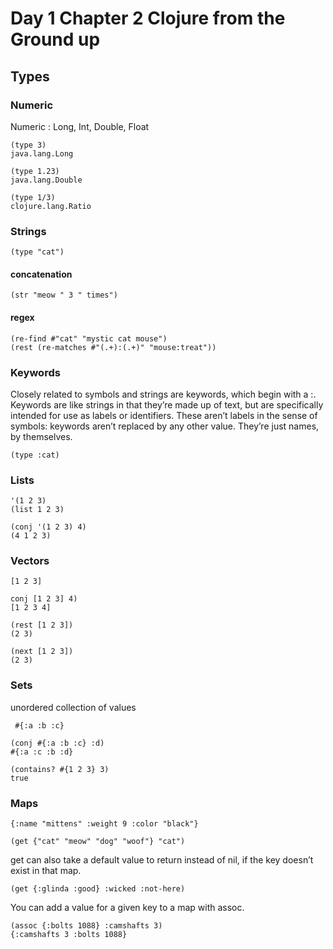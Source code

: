 # Day 1 Chapter 2 Clojure from the Ground up

## Types

### Numeric 

Numeric : Long, Int, Double, Float

```
(type 3)
java.lang.Long
```

```
(type 1.23)
java.lang.Double
```

```
(type 1/3)
clojure.lang.Ratio
```

### Strings

```
(type "cat")
```

#### concatenation

```
(str "meow " 3 " times")
```

#### regex

```
(re-find #"cat" "mystic cat mouse")
(rest (re-matches #"(.+):(.+)" "mouse:treat"))
```

### Keywords

Closely related to symbols and strings are keywords, which begin with a :. 
Keywords are like strings in that they’re made up of text, but are specifically 
intended for use as labels or identifiers. These aren’t labels in the sense of 
symbols: keywords aren’t replaced by any other value. They’re just names, by 
themselves.

```
(type :cat)
```

### Lists

```
'(1 2 3)
(list 1 2 3)
```

```
(conj '(1 2 3) 4)
(4 1 2 3)
```

### Vectors

```
[1 2 3]
```

```
conj [1 2 3] 4)
[1 2 3 4]
```

```
(rest [1 2 3])
(2 3)

(next [1 2 3])
(2 3)
```

### Sets

unordered collection of values

```
 #{:a :b :c}
```

```
(conj #{:a :b :c} :d)
#{:a :c :b :d}
```

```
(contains? #{1 2 3} 3)
true
```

### Maps

```
{:name "mittens" :weight 9 :color "black"}
```

```
(get {"cat" "meow" "dog" "woof"} "cat")
```

get can also take a default value to return instead of nil, if the key doesn’t exist in that map.

```
(get {:glinda :good} :wicked :not-here)
```

You can add a value for a given key to a map with assoc.

```
(assoc {:bolts 1088} :camshafts 3)
{:camshafts 3 :bolts 1088}
```

